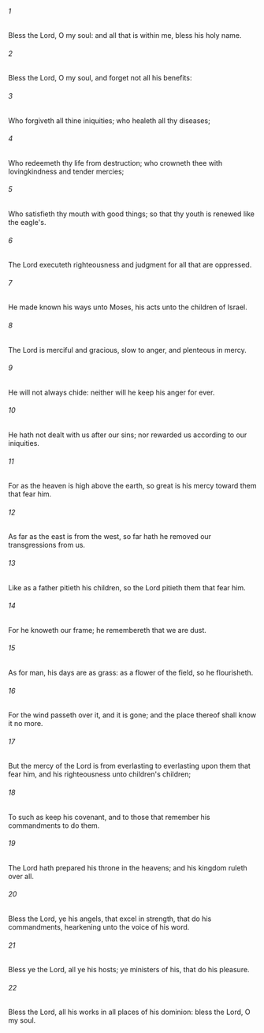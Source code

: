 ###### 1
Bless the Lord, O my soul: and all that is within me, bless his holy name.

###### 2
Bless the Lord, O my soul, and forget not all his benefits:

###### 3
Who forgiveth all thine iniquities; who healeth all thy diseases;

###### 4
Who redeemeth thy life from destruction; who crowneth thee with lovingkindness and tender mercies;

###### 5
Who satisfieth thy mouth with good things; so that thy youth is renewed like the eagle's.

###### 6
The Lord executeth righteousness and judgment for all that are oppressed.

###### 7
He made known his ways unto Moses, his acts unto the children of Israel.

###### 8
The Lord is merciful and gracious, slow to anger, and plenteous in mercy.

###### 9
He will not always chide: neither will he keep his anger for ever.

###### 10
He hath not dealt with us after our sins; nor rewarded us according to our iniquities.

###### 11
For as the heaven is high above the earth, so great is his mercy toward them that fear him.

###### 12
As far as the east is from the west, so far hath he removed our transgressions from us.

###### 13
Like as a father pitieth his children, so the Lord pitieth them that fear him.

###### 14
For he knoweth our frame; he remembereth that we are dust.

###### 15
As for man, his days are as grass: as a flower of the field, so he flourisheth.

###### 16
For the wind passeth over it, and it is gone; and the place thereof shall know it no more.

###### 17
But the mercy of the Lord is from everlasting to everlasting upon them that fear him, and his righteousness unto children's children;

###### 18
To such as keep his covenant, and to those that remember his commandments to do them.

###### 19
The Lord hath prepared his throne in the heavens; and his kingdom ruleth over all.

###### 20
Bless the Lord, ye his angels, that excel in strength, that do his commandments, hearkening unto the voice of his word.

###### 21
Bless ye the Lord, all ye his hosts; ye ministers of his, that do his pleasure.

###### 22
Bless the Lord, all his works in all places of his dominion: bless the Lord, O my soul.

